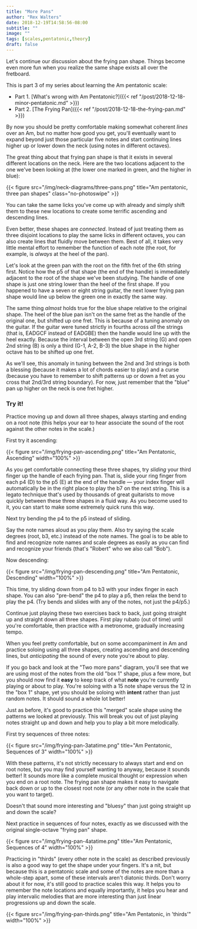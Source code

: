 ```yaml
---
title: "More Pans"
author: "Rex Walters"
date: 2018-12-19T14:58:56-08:00
subtitle: ""
image: ""
tags: [scales,pentatonic,theory]
draft: false
---
```


 Let's continue our discussion about the frying pan shape. Things become even more fun when you realize the same shape exists all over the fretboard.
 <!--more-->

 This is part 3 of my series about learning the Am pentatonic scale:

 - Part 1. [What's wrong with Am Pentatonic?]({{< ref "/post/2018-12-18-minor-pentatonic.md" >}})
 - Part 2. [The Frying Pan]({{< ref "/post/2018-12-18-the-frying-pan.md" >}})

By now you should be pretty comfortable making somewhat coherent *lines* over an Am, but no matter how good you get, you'll eventually want to expand beyond just those particular five notes and start continuing lines higher up or lower down the neck (using notes in different octaves).

The great thing about that frying pan shape is that it exists in several different locations on the neck. Here are the two locations adjacent to the one we've been looking at (the lower one marked in green, and the higher in blue):

{{< figure src="/img/neck-diagrams/three-pans.png" title="Am pentatonic, three pan shapes" class="no-photoswipe" >}}

You can take the same licks you've come up with already and simply shift them to these new locations to create some terrific ascending and descending lines.

Even better, these shapes are *connected*. Instead of just treating them as three disjoint locations to play the same licks in different octaves, you can also create lines that fluidly move between them. Best of all, it takes very little mental effort to remember the function of each note (the root, for example, is *always* at the heel of the pan).

Let's look at the green pan with the root on the fifth fret of the 6th string first. Notice how the p5 of that shape (the end of the handle) is immediately adjacent to the root of the shape we've been studying. The handle of one shape is just one string lower than the heel of the first shape. If you happened to have a seven or eight string guitar, the next lower frying pan shape would line up below the green one in exactly the same way.

The same thing *almost* holds true for the blue shape relative to the original shape. The heel of the blue pan isn't on the same fret as the handle of the original one, but shifted up one fret. This is because of a tuning anomaly on the guitar. If the guitar were tuned strictly in fourths across *all* the strings (that is, EADGCF instead of EADGBE) then the handle would line up with the heel exactly. Because the interval between the open 3rd string (G) and open 2nd string (B) is only a third (G-1, A-2, B-3) the blue shape in the higher octave has to be shifted up one fret.

As we'll see, this anomaly in tuning between the 2nd and 3rd strings is both a blessing (because it makes a lot of chords easier to play) and a curse (because you have to remember to shift patterns up or down a fret as you cross that 2nd/3rd string boundary). For now, just remember that the "blue" pan up higher on the neck is one fret higher.

### Try it!

Practice moving up and down all three shapes, always starting and ending on a root note (this helps your ear to hear associate the sound of the root against the other notes in the scale.)

First try it ascending:

{{< figure src="/img/frying-pan-ascending.png"  title="Am Pentatonic, Ascending" width="100%" >}}

As you get comfortable connecting these three shapes, try *sliding* your third finger up the handle of each frying pan. That is, slide your ring finger from each p4 (D) to the p5 (E) at the end of the handle &mdash; your index finger will automatically be in the right place to play the b7 on the next string. This is a legato technique that's used by thousands of great guitarists to move quickly between these three shapes in a fluid way. As you become used to it, you can start to make some extremely quick runs this way.

Next try bending the p4 to the p5 instead of sliding.

Say the note names aloud as you play them. Also try saying the scale degrees (root, b3, etc.) instead of the note names. The goal is to be able to find and recognize note names and scale degrees as easily as you can find and recognize your friends (that's "Robert" who we also call "Bob").

Now descending:

{{< figure src="/img/frying-pan-descending.png"  title="Am Pentatonic, Descending" width="100%" >}}

This time, try sliding down from p4 to b3 with your index finger in each shape. You can also "pre-bend" the p4 to play a p5, then relax the bend to play the p4. (Try bends and slides with any of the notes, not just the p4/p5.)

Continue just playing these two exercises back to back, just going straight up and straight down all three shapes. First play rubato (out of time) until you're comfortable, then practice with a metronome, gradually increasing tempo.

When you feel pretty comfortable, but on some accompaniment in Am and practice soloing using all three shapes, creating ascending and descending lines, but *anticipating* the sound of every note you're about to play.

If you go back and look at the "Two more pans" diagram, you'll see that we are using most of the notes from the old "box 1" shape, plus a few more, but you should now find it **easy** to keep track of what **note** you're currently playing or about to play. You're soloing with a 15 note shape versus the 12 in the "box 1" shape, yet you should be soloing with **intent** rather than just random notes. It should sound a whole lot better!

Just as before, it's good to practice this "merged" scale shape using the patterns we looked at previously. This will break you out of just playing notes straight up and down and help you to play a bit more melodically.

First try sequences of three notes:

{{< figure src="/img/frying-pan-3atatime.png"  title="Am Pentatonic, Sequences of 3" width="100%" >}}

With these patterns, it's not strictly necessary to always start and end on root notes, but you may find yourself wanting to anyway, because it sounds better! It sounds more like a complete musical thought or expression when you end on a root note. The frying pan shape makes it easy to navigate back down or up to the closest root note (or any other note in the scale that you want to target).

Doesn't that sound more interesting and "bluesy" than just going straight up and down the scale?

Next practice in sequences of four notes, exactly as we discussed with the original single-octave "frying pan" shape.

{{< figure src="/img/frying-pan-4atatime.png" title="Am Pentatonic, Sequences of 4" width="100%" >}}

Practicing in "thirds" (every other note in the scale) as described previously is also a good way to get the shape under your fingers. It's a nit, but because this is a pentatonic scale and some of the notes are more than a whole-step apart, some of these intervals aren't diatonic thirds. Don't worry about it for now, it's still good to practice scales this way. It helps you to remember the note locations and equally importantly, it helps you hear and play intervalic melodies that are more interesting than just linear progressions up and down the scale.

{{< figure src="/img/frying-pan-thirds.png" title="Am Pentatonic, in 'thirds'" width="100%" >}}
